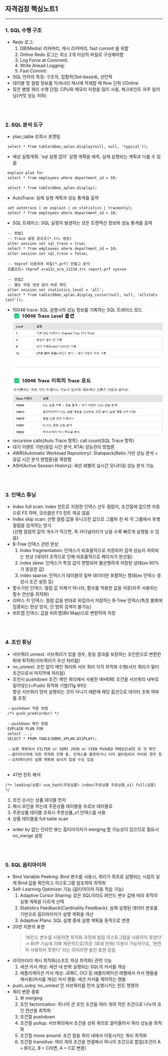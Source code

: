 ## 자격검정 핵심노트1

---

### 1. SQL 수행 구조
- Redo 로그: 
  1) DB(Media) 리커버리, 캐시 리커버리, fast commit 을 위함
  2) Online Redo 로그는 최소 2개 이상의 파일로 구성해야함
  3) Log Force at Commmit: 
  4) Write Ahead Logging:
  5) Fast Commit: 
- SQL 언어의 특징: 구조적, 집합적(Set-based), 선언적
- 테이블 및 컬럼 정보를 딕셔너리 캐시에 적재할 때 Row 단위 I/Online
- 잦은 병렬 쿼리 수행 단점: CPU와 메모리 자원을 많이 사용, 체크포인트 자주 일어남(커밋 성능 저하)
<br>
<br>

### 2. SQL 분석 도구
- plan_table 조회시 포맷팅
 ```
  select * from table(dbms_xplan.display(null, null, 'typical'));
 ```
- 예상 실행계획: 'sql 실행 없이' 실행 계획을 예측, 실제 실행되는 계획과 다를 수 있음
 ```
  explain plan for
  select * from employees where department_id = 10;
  
  select * from table(dbms_xplan.display);
 ```
- AutoTrace: 실제 실행 계획과 성능 통계를 출력
 ```
  set autotrace [ on explain | on statistics | traceonly];
  select * from employees where department_id = 10;
 ```
- SQL 트레이스: SQL 실행히 발생하는 모든 트랜잭션 정보와 성능 통계를 출력
 ```
  -- 방법1
  -- trace 설정 온오프(*.trc 생성)
  alter session set sql_trace = true;
  select * from employees where department_id = 10;
  alter session set sql_trace = false;
  
  -- tkprof 이용하여 파일(*.prf) 만들고 분석
  프롬프트> tkprof ora12c_ora_11234.trc report.prf sys=no
  
  -- 방법2
  -- 별도 파일 생성 없이 바로 확인
  alter session set statistics_level = 'all';
  select * from table(dbms_xplan.display_cursor(null, null, 'allstats last'));
 ```
- 10046 trace: SQL 실행시의 성능 정보를 기록하는 SQL 트레이스 모드
  ![10046trace](https://raw.githubusercontent.com/ISFX-Study/sqlp-study/main/img/5/20250329_001.png)
- recursive calls(Auto Trace 항목): call count(SQL Trace 항목)
- 대기 이벤트 기반(응답 시간 분석, RTA) 성능관리 방법론
- AWR(Automatic Workload Repository): Statspack(Ratio 기반 성능 분석 + 응답 시간 분석 방법론)을 확장함
- ASH(Active Session History): 세션 레벨의 실시간 모니터링 성능 분석 기능
<br>
<br>

### 3. 인덱스 튜닝
- Index full scan: index 힌트로 지정한 인덱스 선두 컬럼이, 조건절에 없으면 자동으로 FS 하며, 오라클은 FS 힌트 제공 않음
- Index skip scan: 선행 컬럼 값을 유니크한 값으로 그룹화 한 뒤 각 그룹에서 후행 컬럼을 검색하는 방식  
  (선행 컬럼의 값의 개수가 적으면, 즉 카디널리티가 낮을 수록 빠르게 실행될 수 있음)
- B-Tree 인덱스 관련 현상
  1) Index fragmentation: 인덱스가 비효율적으로 저장되어 검색 성능이 저하되는 현상
    (데이터 조작으로 인해 비효율적으로 페이지가 분산됨)
  2) index skew: 인덱스가 특정 값이 편향되어 불균형하게 저장된 상태(ex 80%가 동일한 값)
  3) index sparse: 인덱스가 테이블의 일부 데이터만 포함하는 형태(ex 인덱스 생성시 조건 설정 등)
- 함수기반 인덱스: 컬럼 값 자체가 아니라, 함수를 적용한 값을 저장(자주 사용되는 함수 연산을 최적화)
- 리버스 키 인덱스: 컬럼 값을 반대로 뒤집어서 저장하는 B-Tree 인덱스(특정 블록에 집중되는 현상 방지, 단 범위 검색이 불가능)
- 비트맵 인덱스: 값을 비트맵(Bit Map)으로 변환하여 저장
<br>
<br>

### 4. 조인 튜닝
- 서브쿼리 unnest: 서브쿼리가 있을 경우, 동일 결과를 보장하는 조인문으로 변환한 뒤에 최적화(서브쿼리가 우선 처리됨)
- no_unnest: 조인 없이 메인 쿼리와 서브 쿼리 각각 최적화 수행(서브 쿼리가 필터 조건으로서 마지막에 처리됨)
- 조인시 pushdown 조건: 메인 쿼리에서 사용한 WHERE 조건을 서브쿼리 내부로 밀어넣는(=Push) 최적화 기법(11g 부터)  
  항상 서브쿼리 먼저 실행되는 것이 아니기 때문에 해당 옵션으로 데이터 조회 여부를 조정
 ```
  --pushdown 적용 방법
  /*+ push_pred(order) */
  
  --pushdown 확인 방법
  EXPLAIN PLAN FOR 
  select ...;
  SELECT * FROM TABLE(DBMS_XPLAN.DISPLAY);
  
  --실행 계획에서 FILTER or SEMI JOIN or VIEW PUSHED PREDICATE 된 것 확인
  --옵티마이저에 의한 최적화 진행 중, 인덱스를 활용하거나 이미 필터링되어 처리된 경우 등
  --오퍼레이션이 실행 계획에 보이지 않을 수도 있음
  
 ```
- 47번 힌트 해석
 ```
 /*+ leading(상품) use_hash(주문상품) index(주문상품 주문상품_x1) full(상품) */
 ```
  1) 조인 순서는 상품 테이블 먼저
  2) 해시 조인을 하는데 주문상품 테이블을 프로브 테이블로
  3) 주문상품 테이블 조회시 주문상품_x1 인덱스를 사용
  4) 상품 테이블을 full table scan
- order by 없는 인라인 뷰는 옵티마이저가 merging 할 가능성이 있으므로 필요시 no_merge 설정
<br>
<br>

### 5. SQL 옵티마이저
- Bind Variable Peeking: Bind 변수를 사용시, 쿼리가 최초로 실행되는 시점의 실제 Bind 값을 확인하고 히스토그램 참조하여 최적화
- Self-Learning Optimizer 기능 (옵티마이저 자동 학습 기능)
  1) Adaptive Cursor Sharing: 같은 SQL이라도 바인드 변수 값에 따라 최적의 실행 계획을 다르게 선택
  2) Statistics Feedback(Cardinality Feedback): 실제 실행된 데이터 분포를 기반으로 옵티마이저가 실행 계획을 개선
  3) Adaptive Plans: SQL 실행 중에 실행 계획을 동적으로 변경
- 20번 지문의 표현
  > '바인드 변수를 사용하면 최적화 과정에 컬럼 히스토그램을 사용하지 못한다'  
 → BVP 기능에 의해 제한적으로(최초 1회에 한해) 이용이 가능하므로, '완전히 사용하지 못한다' 라는 의미라면 틀린 표현 같음
- 라이브러리 캐시 최적화(소프트 파싱 최적화) 관련 기능
  1) 세션 커서 캐싱: 세션 내 반복 실행되는 SQL의 커서를 캐싱
  2) 애플리케이션 커서 캐싱: JDBC, OCI 등 애플리케이션 레벨에서 커서 핸들을 재사용(커서를 캐싱)
     커서 핸들: 세션 커서를 제어하는 핸들
- push_subq: no_unnest 인 서브쿼리를 먼저 실행시키는 힌트 명령어
- 쿼리 변환 종류
  1) 뷰 merging
  2) 조인 factorization: 하나의 큰 조인 조건을 여러 개의 작은 조건으로 나누어 조인 연산을 최적화
  3) 조건절 pushdown
  4) 조건절 pullup: 서브쿼리에서 조건을 상위 쿼리로 끌어올려서 쿼리 성능을 최적화
  5) 조건절 move around: 조건 절을 쿼리 내에서 이동시키는 쿼리 최적화
  6) 조건절 transitive: 여러 개의 조건을 연결해서 하나의 조건으로 합침(조건이 A = B이고, B = C라면, A = C로 변환)
<br>
<br>
